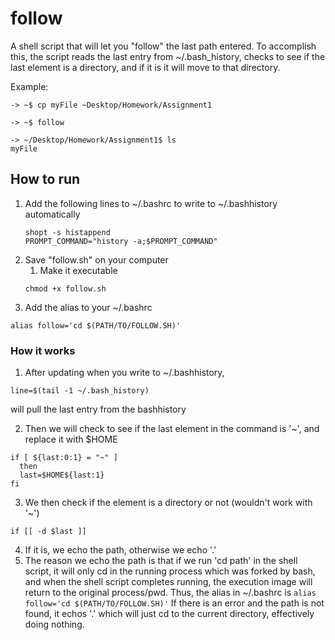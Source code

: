 # follow
A shell script that will let you "follow" the last path entered.
To accomplish this, the script reads the last entry from ~/.bash_history, checks to see if the last element is a directory, and if it is it will move to that directory.

Example:
```
-> ~$ cp myFile ~Desktop/Homework/Assignment1

-> ~$ follow

-> ~/Desktop/Homework/Assignment1$ ls
myFile
```
## How to run
1. Add the following lines to ~/.bashrc to write to ~/.bashhistory automatically
      ```
      shopt -s histappend
      PROMPT_COMMAND="history -a;$PROMPT_COMMAND"
      ```
2. Save "follow.sh" on your computer
      1. Make it executable
      ```
      chmod +x follow.sh
      ```
3. Add the alias to your ~/.bashrc
  ```
  alias follow='cd $(PATH/TO/FOLLOW.SH)'
  ```
### How it works
1. After updating when you write to ~/.bashhistory, 
  ```
  line=$(tail -1 ~/.bash_history)
  ```
  will pull the last entry from the bashhistory
  
2. Then we will check to see if the last element in the command is '~', and replace it with $HOME
  ```
  if [ ${last:0:1} = "~" ]
    then
	last=$HOME${last:1}
  fi
  ```
3. We then check if the element is a directory or not (wouldn't work with '~')
  ```
  if [[ -d $last ]]
  ```
4. If it is, we echo the path, otherwise we echo '.'
5. The reason we echo the path is that if we run 'cd path' in the shell script, it will only cd in the running process which was forked by bash, and when the shell script completes running, the execution image will return to the original process/pwd. Thus, the alias in ~/.bashrc is 
  ```alias follow='cd $(PATH/TO/FOLLOW.SH)'```
If there is an error and the path is not found, it echos '.' which will just cd to the current directory, effectively doing nothing.
